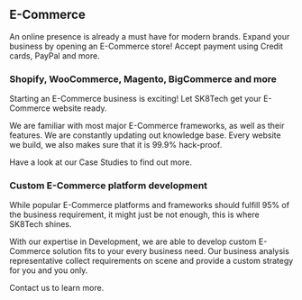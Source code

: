 
## E-Commerce

An online presence is already a must have for modern brands. Expand your business by opening an E-Commerce store! Accept payment using Credit cards, PayPal and more.

### Shopify, WooCommerce, Magento, BigCommerce and more

Starting an E-Commerce business is exciting! Let SK8Tech get your E-Commerce website ready.

We are familiar with most major E-Commerce frameworks, as well as their features. We are constantly updating out knowledge base. Every website we build, we also makes sure that it is 99.9% hack-proof.

Have a look at our Case Studies to find out more.

### Custom E-Commerce platform development

While popular E-Commerce platforms and frameworks should fulfill 95% of the business requirement, it might just be not enough, this is where SK8Tech shines.

With our expertise in Development, we are able to develop custom E-Commerce solution fits to your every business need. Our business analysis representative collect requirements on scene and provide a custom strategy for you and you only.

Contact us to learn more.